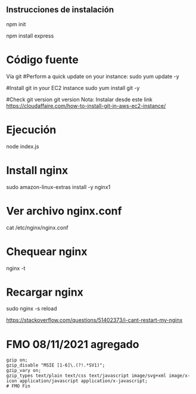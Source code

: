 ## Instrucciones de instalación

npm init

npm install express

# Código fuente
Vía git 
#Perform a quick update on your instance:
sudo yum update -y
 
#Install git in your EC2 instance
sudo yum install git -y
 
#Check git version
git version
Nota: Instalar desde este link https://cloudaffaire.com/how-to-install-git-in-aws-ec2-instance/

# Ejecución

node index.js

# Install nginx
sudo amazon-linux-extras install -y nginx1

# Ver archivo nginx.conf
cat /etc/nginx/nginx.conf

# Chequear nginx
nginx -t

# Recargar nginx
sudo nginx -s reload 

https://stackoverflow.com/questions/51402373/i-cant-restart-my-nginx

# FMO 08/11/2021 agregado
    gzip on;
    gzip_disable "MSIE [1-6]\.(?!.*SV1)";
    gzip_vary on;
    gzip_types text/plain text/css text/javascript image/svg+xml image/x-icon application/javascript application/x-javascript;
    # FMO Fin
